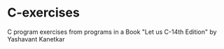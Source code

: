 # C-exercises
C program exercises from programs in a Book "Let us C-14th Edition" by Yashavant Kanetkar

